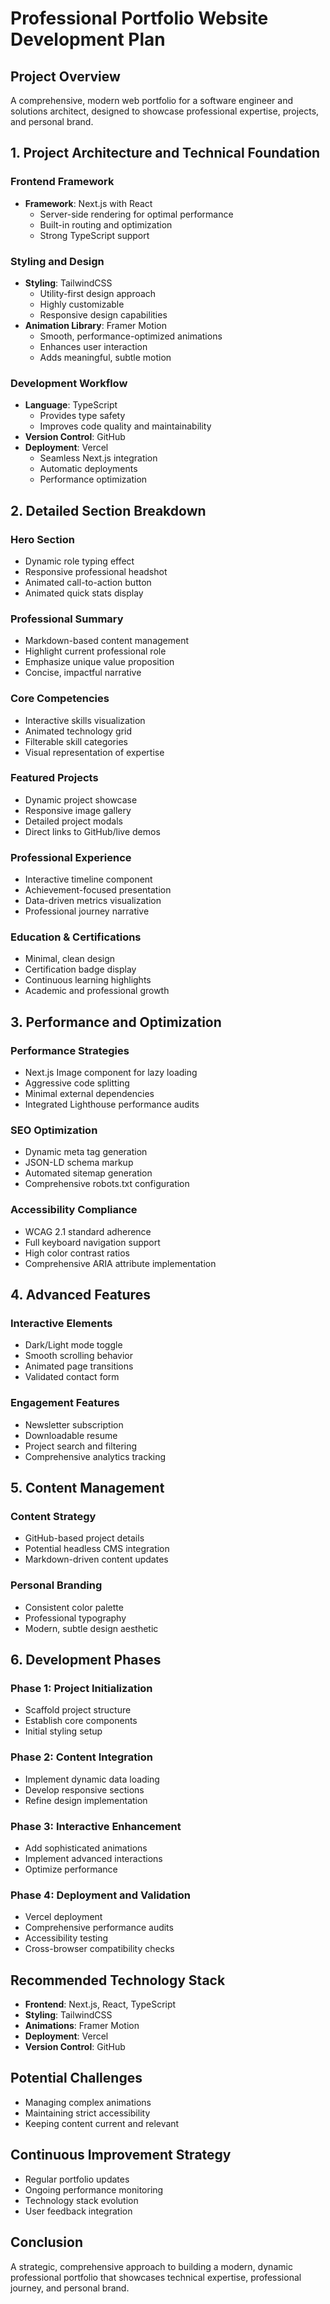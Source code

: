 # Professional Portfolio Website Development Plan

## Project Overview
A comprehensive, modern web portfolio for a software engineer and solutions architect, designed to showcase professional expertise, projects, and personal brand.

## 1. Project Architecture and Technical Foundation

### Frontend Framework
- **Framework**: Next.js with React
  - Server-side rendering for optimal performance
  - Built-in routing and optimization
  - Strong TypeScript support

### Styling and Design
- **Styling**: TailwindCSS
  - Utility-first design approach
  - Highly customizable
  - Responsive design capabilities
- **Animation Library**: Framer Motion
  - Smooth, performance-optimized animations
  - Enhances user interaction
  - Adds meaningful, subtle motion

### Development Workflow
- **Language**: TypeScript
  - Provides type safety
  - Improves code quality and maintainability
- **Version Control**: GitHub
- **Deployment**: Vercel
  - Seamless Next.js integration
  - Automatic deployments
  - Performance optimization

## 2. Detailed Section Breakdown

### Hero Section
- Dynamic role typing effect
- Responsive professional headshot
- Animated call-to-action button
- Animated quick stats display

### Professional Summary
- Markdown-based content management
- Highlight current professional role
- Emphasize unique value proposition
- Concise, impactful narrative

### Core Competencies
- Interactive skills visualization
- Animated technology grid
- Filterable skill categories
- Visual representation of expertise

### Featured Projects
- Dynamic project showcase
- Responsive image gallery
- Detailed project modals
- Direct links to GitHub/live demos

### Professional Experience
- Interactive timeline component
- Achievement-focused presentation
- Data-driven metrics visualization
- Professional journey narrative

### Education & Certifications
- Minimal, clean design
- Certification badge display
- Continuous learning highlights
- Academic and professional growth

## 3. Performance and Optimization

### Performance Strategies
- Next.js Image component for lazy loading
- Aggressive code splitting
- Minimal external dependencies
- Integrated Lighthouse performance audits

### SEO Optimization
- Dynamic meta tag generation
- JSON-LD schema markup
- Automated sitemap generation
- Comprehensive robots.txt configuration

### Accessibility Compliance
- WCAG 2.1 standard adherence
- Full keyboard navigation support
- High color contrast ratios
- Comprehensive ARIA attribute implementation

## 4. Advanced Features

### Interactive Elements
- Dark/Light mode toggle
- Smooth scrolling behavior
- Animated page transitions
- Validated contact form

### Engagement Features
- Newsletter subscription
- Downloadable resume
- Project search and filtering
- Comprehensive analytics tracking

## 5. Content Management

### Content Strategy
- GitHub-based project details
- Potential headless CMS integration
- Markdown-driven content updates

### Personal Branding
- Consistent color palette
- Professional typography
- Modern, subtle design aesthetic

## 6. Development Phases

### Phase 1: Project Initialization
- Scaffold project structure
- Establish core components
- Initial styling setup

### Phase 2: Content Integration
- Implement dynamic data loading
- Develop responsive sections
- Refine design implementation

### Phase 3: Interactive Enhancement
- Add sophisticated animations
- Implement advanced interactions
- Optimize performance

### Phase 4: Deployment and Validation
- Vercel deployment
- Comprehensive performance audits
- Accessibility testing
- Cross-browser compatibility checks

## Recommended Technology Stack
- **Frontend**: Next.js, React, TypeScript
- **Styling**: TailwindCSS
- **Animations**: Framer Motion
- **Deployment**: Vercel
- **Version Control**: GitHub

## Potential Challenges
- Managing complex animations
- Maintaining strict accessibility
- Keeping content current and relevant

## Continuous Improvement Strategy
- Regular portfolio updates
- Ongoing performance monitoring
- Technology stack evolution
- User feedback integration

## Conclusion
A strategic, comprehensive approach to building a modern, dynamic professional portfolio that showcases technical expertise, professional journey, and personal brand.
